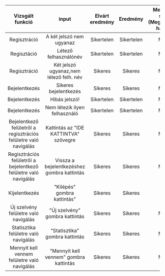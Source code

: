 | Vizsgált funkció |input|Elvárt eredmény  | Eredmény | Megfelelőség státusza (Megfelelő,Pótlás határideje) |
|:-:|:-:|:-:|:-:|:-:|
|Regisztráció|A két jelszó nem ugyanaz|Sikertelen|Sikertelen|Megfelelt|
|Regisztáció|Létező felhasználónév|Sikertelen|Sikertelen|Megfelelt|
|Regisztráció|Két jelszó ugyanaz,nem létező felh. név |Sikeres|Sikeres |Megfelelt|
|Bejelentkezés|Sikeres bejelentkezés|Sikeres|Sikeres |Megfelelt|
|Bejelentkezés|Hibás jelszó!|Sikertelen|Sikertelen|Megfelelt|
|Bejelentkezés|Nem létezik ilyen felhasználó|Sikertelen|Sikertelen|Megfelelt|
|Bejelentkező felületről a regisztrációs felületre való navigálás|Kattintás az "IDE KATTINTVA" szövegre|Sikeres|Sikeres|Megfelelt|
|Regisztrációs felületről a bejelentkező felületre való navigálás|Vissza a bejelentkezéshez gombra kattintás|Sikeres|Sikeres|Megfelelt|
|Kijelentkezés| "Kilépés" gombra  kattintás"| Sikeres | Sikeres
|Új szelvény felületre való navigálás|"Új szelvény" gombra kattintás|Sikeres|Sikeres|Megfelelt|
|Statisztika felületre való navigálás|"Statisztika" gombra kattintás|Sikeres|Sikeres|Megfelelt|
|Mennyit kell vennem felületre való navigálás|"Mennyit kell vennem" gombra kattintás|Sikeres|Sikeres|Megfelelt|
